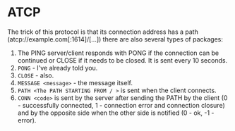 # ATCP
The trick of this protocol is that its connection address has a path (atcp://example.com[:1614]/[...]) there are also several types of packages:
1. The PING server/client responds with PONG if the connection can be continued or CLOSE if it needs to be closed. It is sent every 10 seconds.
2. `PONG` - I've already told you.
3. `CLOSE` - also.
4. `MESSAGE <message>` - the message itself.
5. `PATH <The PATH STARTING FROM / >` is sent when the client connects.
6. `CONN <code>` is sent by the server after sending the PATH by the client (0 - successfully connected, 1 - connection error and connection closure) and by the opposite side when the other side is notified (0 - ok, -1 - error).
